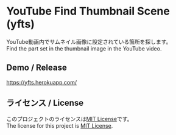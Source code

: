# YouTube Find Thumbnail Scene (yfts)

YouTube動画内でサムネイル画像に設定されている箇所を探します。  
Find the part set in the thumbnail image in the YouTube video.

## Demo / Release

https://yfts.herokuapp.com/

## ライセンス / License

このプロジェクトのライセンスは[MIT License](https://github.com/book000/yfts/blob/master/LICENSE)です。  
The license for this project is [MIT License](https://github.com/book000/yfts/blob/master/LICENSE).